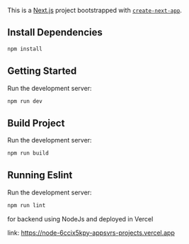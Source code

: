 This is a [Next.js](https://nextjs.org) project bootstrapped with [`create-next-app`](https://nextjs.org/docs/app/api-reference/cli/create-next-app).

## Install Dependencies

```bash
npm install
```

## Getting Started

Run the development server:

```bash
npm run dev
```

## Build Project

Run the development server:

```bash
npm run build
```

## Running Eslint

Run the development server:

```bash
npm run lint
```

for backend using NodeJs and deployed in Vercel

link: https://node-6ccix5kpy-appsvrs-projects.vercel.app